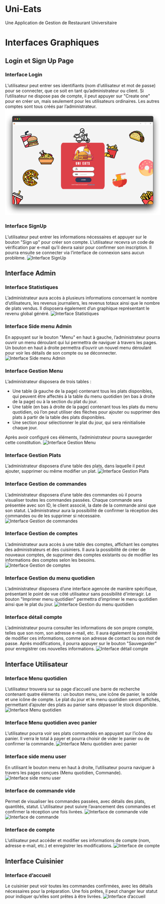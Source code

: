 # Uni-Eats
Une Application de Gestion de Restaurant Universitaire
# Interfaces Graphiques

## Login et Sign Up Page

### Interface Login
L’utilisateur peut entrer ses identifiants (nom d’utilisateur et mot de passe) pour se connecter, que ce soit en tant qu’administrateur ou client.
Si l’utilisateur ne dispose pas de compte, il peut appuyer sur "Create one" pour en créer un, mais seulement pour les utilisateurs ordinaires. Les autres comptes sont tous créés par l’administrateur.
![Interface Login](/Interfaces_UniEats/login.png)

### Interface SignUp
L’utilisateur peut entrer les informations nécessaires et appuyer sur le bouton "Sign up" pour créer son compte.
L’utilisateur recevra un code de vérification par e-mail qu’il devra saisir pour confirmer son inscription.
Il pourra ensuite se connecter via l’interface de connexion sans aucun problème.
![Interface SignUp](C:\Users\HP\Downloads\Interfaces_UniEats\SignUp.png)

## Interface Admin

### Interface Statistiques
L’administrateur aura accès à plusieurs informations concernant le nombre d’utilisateurs, les revenus journaliers, les revenus totaux ainsi que le nombre de plats vendus.
Il disposera également d’un graphique représentant le revenu global généré.
![Interface Statistiques](C:\Users\HP\Downloads\Interfaces_UniEats\Admin\Stats.png)

### Interface Side menu Admin
En appuyant sur le bouton "Menu" en haut à gauche, l’administrateur pourra ouvrir un menu déroulant qui lui permettra de naviguer à travers les pages.
Un bouton en haut à droite permettra d’ouvrir un nouvel menu déroulant pour voir les détails de son compte ou se déconnecter.
![Interface Side menu Admin](path/to/figure5.4.png)

### Interface Gestion Menu
L’administrateur disposera de trois tables :
- Une table (à gauche de la page) contenant tous les plats disponibles, qui peuvent être affectés à la table du menu quotidien (en bas à droite de la page) ou à la section du plat du jour.
- Une table (en bas à droite de la page) contenant tous les plats du menu quotidien, où l’on peut utiliser des flèches pour ajouter ou supprimer des plats à partir de la table des plats disponibles.
- Une section pour sélectionner le plat du jour, qui sera réinitialisée chaque jour.

Après avoir configuré ces éléments, l’administrateur pourra sauvegarder cette constitution.
![Interface Gestion Menu](path/to/figure5.5.png)

### Interface Gestion Plats
L’administrateur disposera d’une table des plats, dans laquelle il peut ajouter, supprimer ou même modifier un plat.
![Interface Gestion Plats](path/to/figure5.6.png)

### Interface Gestion de commandes
L’administrateur disposera d’une table des commandes où il pourra visualiser toutes les commandes passées. Chaque commande sera présentée avec son ID, le client associé, la date de la commande ainsi que son statut. L’administrateur aura la possibilité de confirmer la réception des commandes ou de les supprimer si nécessaire.
![Interface Gestion de commandes](path/to/figure5.7.png)

### Interface Gestion de comptes
L’administrateur aura accès à une table des comptes, affichant les comptes des administrateurs et des cuisiniers. Il aura la possibilité de créer de nouveaux comptes, de supprimer des comptes existants ou de modifier les informations des comptes selon les besoins.
![Interface Gestion de comptes](path/to/figure5.8.png)

### Interface Gestion du menu quotidien
L’administrateur disposera d’une interface agencée de manière spécifique, présentant le point de vue côté utilisateur sans possibilité d’interagir.
Le bouton "Imprimer menu quotidien" permettra d’imprimer le menu quotidien ainsi que le plat du jour.
![Interface Gestion du menu quotidien](path/to/figure5.9.png)

### Interface détail compte
L’administrateur pourra consulter les informations de son propre compte, telles que son nom, son adresse e-mail, etc. Il aura également la possibilité de modifier ces informations, comme son adresse de contact ou son mot de passe. Après modifications, il pourra appuyer sur le bouton "Sauvegarder" pour enregistrer ces nouvelles informations.
![Interface détail compte](path/to/figure5.10.png)

## Interface Utilisateur

### Interface Menu quotidien
L’utilisateur trouvera sur sa page d’accueil une barre de recherche contenant quatre éléments : un bouton menu, une icône de panier, le solde et une icône de compte. Le plat du jour et le menu quotidien seront affichés, permettant d’ajouter des plats au panier sans dépasser le stock disponible.
![Interface Menu quotidien](path/to/figure5.11.png)

### Interface Menu quotidien avec panier
L’utilisateur pourra voir ses plats commandés en appuyant sur l’icône du panier. Il verra le total à payer et pourra choisir de vider le panier ou de confirmer la commande.
![Interface Menu quotidien avec panier](path/to/figure5.12.png)

### Interface side menu user
En utilisant le bouton menu en haut à droite, l’utilisateur pourra naviguer à travers les pages conçues (Menu quotidien, Commande).
![Interface side menu user](path/to/figure5.13.png)

### Interface de commande vide
Permet de visualiser les commandes passées, avec détails des plats, quantités, statut. L’utilisateur peut suivre l’avancement des commandes et confirmer la réception une fois livrées.
![Interface de commande vide](path/to/figure5.14.png)
![Interface de commande](path/to/figure5.15.png)

### Interface de compte
L’utilisateur peut accéder et modifier ses informations de compte (nom, adresse e-mail, etc.) et enregistrer les modifications.
![Interface de compte](path/to/figure5.16.png)

## Interface Cuisinier

### Interface d’accueil
Le cuisinier peut voir toutes les commandes confirmées, avec les détails nécessaires pour la préparation. Une fois prêtes, il peut changer leur statut pour indiquer qu’elles sont prêtes à être livrées.
![Interface d’accueil](path/to/figure5.17.png)
